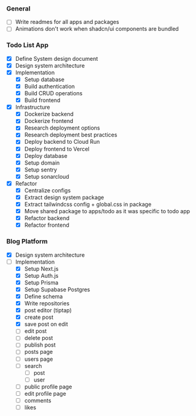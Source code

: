 ### General

- [ ] Write readmes for all apps and packages
- [ ] Animations don't work when shadcn/ui components are bundled

### Todo List App

- [x] Define System design document
- [x] Design system architecture
- [x] Implementation
  - [x] Setup database
  - [x] Build authentication
  - [x] Build CRUD operations
  - [x] Build frontend
- [x] Infrastructure
  - [x] Dockerize backend
  - [x] Dockerize frontend
  - [x] Research deployment options
  - [x] Research deployment best practices
  - [x] Deploy backend to Cloud Run
  - [x] Deploy frontend to Vercel
  - [x] Deploy database
  - [x] Setup domain
  - [x] Setup sentry
  - [x] Setup sonarcloud
- [x] Refactor
  - [x] Centralize configs
  - [x] Extract design system package
  - [x] Extract tailwindcss config + global.css in package
  - [x] Move shared package to apps/todo as it was specific to todo app
  - [x] Refactor backend
  - [x] Refactor frontend

### Blog Platform

- [x] Design system architecture
- [ ] Implementation
  - [x] Setup Next.js
  - [x] Setup Auth.js
  - [x] Setup Prisma
  - [x] Setup Supabase Postgres
  - [x] Define schema
  - [x] Write repositories
  - [x] post editor (tiptap)
  - [x] create post
  - [x] save post on edit
  - [ ] edit post
  - [ ] delete post
  - [ ] publish post
  - [ ] posts page
  - [ ] users page
  - [ ] search
    - [ ] post
    - [ ] user
  - [ ] public profile page
  - [ ] edit profile page
  - [ ] comments
  - [ ] likes
